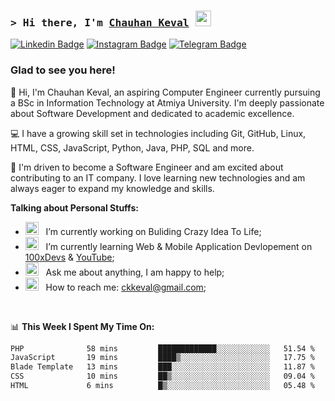 ### <samp>&gt; Hi there, I'm <a href="https://github.com/Jenil-Desai" target="_blank">Chauhan Keval</a> <img src="https://media.giphy.com/media/hvRJCLFzcasrR4ia7z/giphy.gif" width="25"> </samp>

[![Linkedin Badge](https://img.shields.io/badge/-LinkedIn-0e76a8?style=flat-square&logo=Linkedin&logoColor=white)](https://linkedin.com/in/keval-chauhan-47206335a)
[![Instagram Badge](https://img.shields.io/badge/-Instagram-e4405f?style=flat-square&logo=Instagram&logoColor=white)](https://instagram.com/chauhan_keval_7/)
[![Telegram Badge](https://img.shields.io/badge/-Telegram-0088cc?style=flat-square&logo=Telegram&logoColor=white)](https://t.me/jenxl_09)

### Glad to see you here!

👋 Hi, I'm Chauhan Keval, an aspiring Computer Engineer currently pursuing a BSc in Information Technology at Atmiya University. I'm deeply passionate about Software Development and dedicated to academic excellence.

💻 I have a growing skill set in technologies including Git, GitHub, Linux, HTML, CSS, JavaScript, Python, Java, PHP, SQL and more.

🚀 I'm driven to become a Software Engineer and am excited about contributing to an IT company. I love learning new technologies and am always eager to expand my knowledge and skills.

**Talking about Personal Stuffs:**

- <img src="https://github.com/Gapur/Gapur/blob/main/assets/developer.gif?raw=true" width="21" />&nbsp;&nbsp; I’m currently working on Buliding Crazy Idea To Life;
- <img src="https://github.com/Gapur/Gapur/blob/main/assets/lightning.gif?raw=true" width="21" />&nbsp;&nbsp; I’m currently learning Web & Mobile Application Devlopement on [100xDevs](https://app.100xdevs.com/) & [YouTube](https://www.youtube.com/playlist?list=PLRAV69dS1uWSjBBJ-egNNOd4mdblt1P4c);
- <img src="https://github.com/Gapur/Gapur/blob/main/assets/message.gif?raw=true" width="21" />&nbsp;&nbsp; Ask me about anything, I am happy to help;
- <img src="https://github.com/Gapur/Gapur/blob/main/assets/letterbox.gif?raw=true" width="21" />&nbsp;&nbsp; How to reach me: ckkeval@gmail.com;

</br>

📊 **This Week I Spent My Time On:**

<!--START_SECTION:waka-->

```txt
PHP              58 mins         █████████████░░░░░░░░░░░░   51.54 %
JavaScript       19 mins         ████▒░░░░░░░░░░░░░░░░░░░░   17.75 %
Blade Template   13 mins         ███░░░░░░░░░░░░░░░░░░░░░░   11.87 %
CSS              10 mins         ██▒░░░░░░░░░░░░░░░░░░░░░░   09.04 %
HTML             6 mins          █▒░░░░░░░░░░░░░░░░░░░░░░░   05.48 %
```

<!--END_SECTION:waka-->
